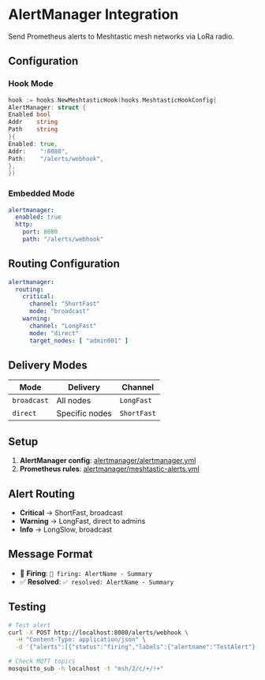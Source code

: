 # AlertManager Integration

Send Prometheus alerts to Meshtastic mesh networks via LoRa radio.

## Configuration

### Hook Mode

```go
hook := hooks.NewMeshtasticHook(hooks.MeshtasticHookConfig{
AlertManager: struct {
Enabled bool
Addr    string
Path    string
}{
Enabled: true,
Addr:    ":8080",
Path:    "/alerts/webhook",
},
})
```

### Embedded Mode

```yaml
alertmanager:
  enabled: true
  http:
    port: 8080
    path: "/alerts/webhook"
```

## Routing Configuration

```yaml
alertmanager:
  routing:
    critical:
      channel: "ShortFast"
      mode: "broadcast"
    warning:
      channel: "LongFast"
      mode: "direct"
      target_nodes: [ "admin001" ]
```

## Delivery Modes

| Mode        | Delivery       | Channel     |
|-------------|----------------|-------------|
| `broadcast` | All nodes      | `LongFast`  |
| `direct`    | Specific nodes | `ShortFast` |

## Setup

1. **AlertManager config**: [alertmanager/alertmanager.yml](../alertmanager/alertmanager.yml)
2. **Prometheus rules**: [alertmanager/meshtastic-alerts.yml](../alertmanager/meshtastic-alerts.yml)

## Alert Routing

- **Critical** → ShortFast, broadcast
- **Warning** → LongFast, direct to admins
- **Info** → LongSlow, broadcast

## Message Format

- 🚨 **Firing**: `🚨 firing: AlertName - Summary`
- ✅ **Resolved**: `✅ resolved: AlertName - Summary`

## Testing

```bash
# Test alert
curl -X POST http://localhost:8080/alerts/webhook \
  -H "Content-Type: application/json" \
  -d '{"alerts":[{"status":"firing","labels":{"alertname":"TestAlert"},"annotations":{"summary":"Test alert"}}]}'

# Check MQTT topics
mosquitto_sub -h localhost -t "msh/2/c/+/!+"
```